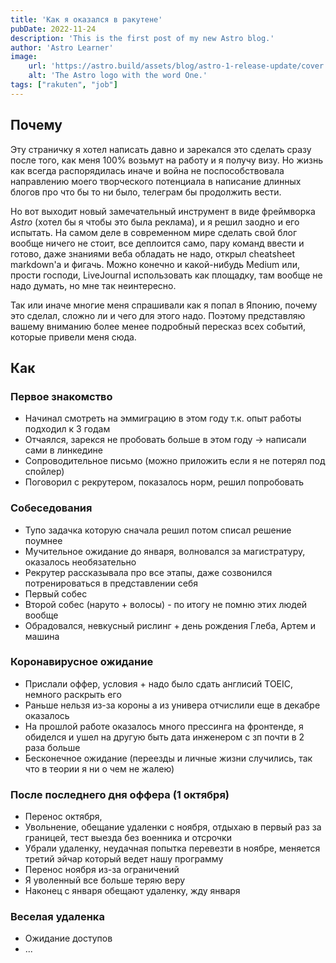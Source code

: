```yaml
---
title: 'Как я оказался в ракутене'
pubDate: 2022-11-24
description: 'This is the first post of my new Astro blog.'
author: 'Astro Learner'
image:
    url: 'https://astro.build/assets/blog/astro-1-release-update/cover.jpeg'
    alt: 'The Astro logo with the word One.'
tags: ["rakuten", "job"]
---
```


## Почему

Эту страничку я хотел написать давно и зарекался это сделать сразу после того, как меня 100% возьмут на работу и я получу визу. Но жизнь как всегда распорядилась иначе и война не поспособствовала направлению моего творческого потенциала в написание длинных блогов про что бы то ни было, телеграм бы продолжить вести.

Но вот выходит новый замечательный инструмент в виде фреймворка *Astro* (хотел бы я чтобы это была реклама), и я решил заодно и его испытать. На самом деле в современном мире сделать свой блог вообще ничего не стоит, все деплоится само, пару команд ввести и готово, даже знаниями веба обладать не надо, открыл cheatsheet markdown'a и фигачь. Можно конечно и какой-нибудь Medium или, прости господи, LiveJournal использовать как площадку, там вообще не надо думать, но мне так неинтересно.

Так или иначе многие меня спрашивали как я попал в Японию, почему это сделал, сложно ли и чего для этого надо. Поэтому представляю вашему вниманию более менее подробный пересказ всех событий, которые привели меня сюда.

## Как

### Первое знакомство

* Начинал смотреть на эммиграцию в этом году т.к. опыт работы подходил к 3 годам
* Отчаялся, зарекся не пробовать больше в этом году -> написали сами в линкедине
* Сопроводительное письмо (можно приложить если я не потерял под спойлер)
* Поговорил с рекрутером, показалось норм, решил попробовать

### Собеседования

* Тупо задачка которую сначала решил потом списал решение поумнее
* Мучительное ожидание до января, волновался за магистратуру, оказалось необязательно
* Рекрутер рассказывала про все этапы, даже созвонился потренироваться в представлении себя
* Первый собес
* Второй собес (наруто + волосы) - по итогу не помню этих людей вообще
* Обрадовался, невкусный рислинг + день рождения Глеба, Артем и машина

### Коронавирусное ожидание

* Прислали оффер, условия + надо было сдать англисий TOEIC, немного раскрыть его
* Раньше нельзя из-за короны а из универа отчислили еще в декабре оказалось
* На прошлой работе оказалось много прессинга на фронтенде, я обиделся и ушел на другую быть дата инженером с зп почти в 2 раза больше
* Бесконечное ожидание (переезды и личные жизни случились, так что в теории я ни о чем не жалею)


### После последнего дня оффера (1 октября)

* Перенос октября,
* Увольнение, обещание удаленки с ноября, отдыхаю в первый раз за границей, тест выезда без военника и отсрочки
* Убрали удаленку, неудачная попытка перевезти в ноябре, меняется третий эйчар который ведет нашу программу
* Перенос ноября из-за ограничений
* Я уволенный все больше теряю веру
* Наконец с января обещают удаленку, жду января

### Веселая удаленка
* Ожидание доступов
* ...